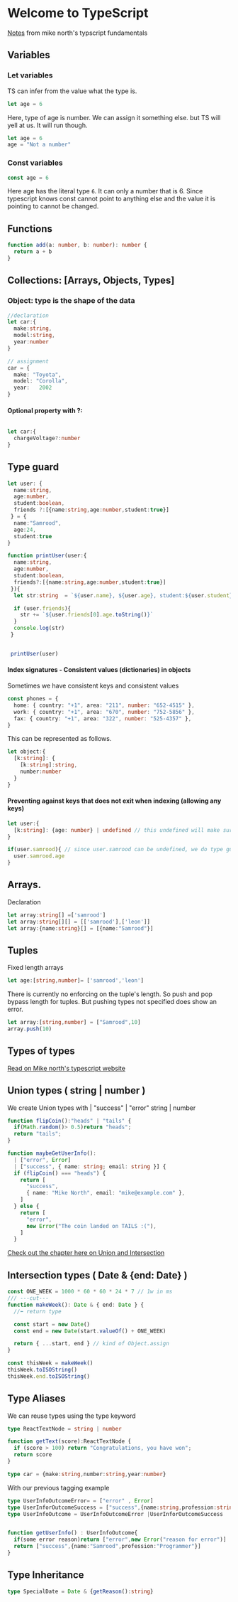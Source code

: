 # Welcome to TypeScript

[Notes](https://www.typescript-training.com/course/fundamentals-v3) from mike north's typscript fundamentals 
## Variables
### Let variables
TS can infer from the value what the type is.

```ts
let age = 6
```

Here, type of age is number.
We can assign it something else. but TS will yell at us. It will run though.

```ts
let age = 6
age = "Not a number"
```
### Const variables

```js
const age = 6
```
Here age has the literal type `6`. It can only a number that is 6. Since typescript knows const cannot point to anything else and the value it is pointing to cannot be changed.

## Functions

```ts
function add(a: number, b: number): number {
  return a + b
}
```
## Collections: [Arrays, Objects, Types]

### Object: type is the shape of the data

```ts
//declaration
let car:{
  make:string,
  model:string,
  year:number
}

// assignment
car = {
  make: "Toyota",
  model: "Corolla",
  year:   2002
}
```

#### Optional property with ?:
```ts

let car:{
  chargeVoltage?:number
}
```
## Type guard

```ts
let user: {
  name:string,
  age:number,
  student:boolean,
  friends ?:[{name:string,age:number,student:true}]
 } = {
  name:"Samrood",
  age:24,
  student:true
}

function printUser(user:{
  name:string,
  age:number,
  student:boolean,
  friends?:[{name:string,age:number,student:true}]
 }){
  let str:string  = `${user.name}, ${user.age}, student:${user.student}`

  if (user.friends){
    str += `${user.friends[0].age.toString()}`
  }
  console.log(str)
 }


 printUser(user)

```

#### Index signatures - Consistent values (dictionaries) in objects
Sometimes we have consistent  keys and consistent values

```ts
const phones = {
  home: { country: "+1", area: "211", number: "652-4515" },
  work: { country: "+1", area: "670", number: "752-5856" },
  fax: { country: "+1", area: "322", number: "525-4357" },
}
```
This can be represented as follows.

```ts
let object:{
  [k:string]: {
    [k:string]:string,
    number:number
  }
}
```
#### Preventing against keys that does not exit when indexing (allowing any keys)

```ts
let user:{
  [k:string]: {age: number} | undefined // this undefined will make sure we are type guarding against possible undefined when retrieving a key that does not exist
}
```

```ts
if(user.samrood){ // since user.samrood can be undefined, we do type guarding here.
  user.samrood.age
}
```

## Arrays.


Declaration
```ts
let array:string[] =['samrood']
let array:string[][] = [['samrood'],['leon']]
let array:{name:string}[] = [{name:"Samrood"}]
```

## Tuples
Fixed length arrays
```ts
let age:[string,number]= ['samrood','leon']
```

There is currently no enforcing on the tuple's length. So push and pop bypass length for tuples.
But pushing types not specified does show an error.
```ts
let array:[string,number] = ["Samrood",10]
array.push(10)
```

## Types of types
[Read on Mike north's typescript website](https://www.typescript-training.com/course/fundamentals-v3/05-structural-vs-nominal-types/)


## Union types ( string | number )
We create Union types with |
"success" | "error"
string | number
```ts
function flipCoin():"heads" | "tails" {
  if(Math.random()> 0.5)return "heads";
  return "tails";
}
```
```ts
function maybeGetUserInfo():
  | ["error", Error]
  | ["success", { name: string; email: string }] {
  if (flipCoin() === "heads") {
    return [
      "success",
      { name: "Mike North", email: "mike@example.com" },
    ]
  } else {
    return [
      "error",
      new Error("The coin landed on TAILS :("),
    ]
  }

```


[Check out the chapter here on Union and Intersection](https://www.typescript-training.com/course/fundamentals-v3/06-union-and-intersection-types/)

## Intersection types ( Date & {end: Date} )
```ts
const ONE_WEEK = 1000 * 60 * 60 * 24 * 7 // 1w in ms
/// ---cut---
function makeWeek(): Date & { end: Date } {
  //⬅ return type

  const start = new Date()
  const end = new Date(start.valueOf() + ONE_WEEK)

  return { ...start, end } // kind of Object.assign
}

const thisWeek = makeWeek()
thisWeek.toISOString()
thisWeek.end.toISOString()

```

## Type Aliases
We can reuse types using the type keyword

```ts
type ReactTextNode = string | number

function getText(score):ReactTextNode {
  if (score > 100) return "Congratulations, you have won";
  return score
}
```

```ts
type car = {make:string,number:string,year:number}
```

With our previous tagging example

```ts
type UserInfoOutcomeError= = ["error" , Error]
type UserInforOutcomeSuccess = ["success",{name:string,profession:string}]
type UserInfoOutcome = UserInfoOutcomeError |UserInforOutcomeSuccess


function getUserInfo() : UserInfoOutcome{
  if(some error reason)return ["error",new Error("reason for error")]
  return ["success",{name:"Samrood",profession:"Programmer"}]
}

```
## Type Inheritance

```ts
type SpecialDate = Date & {getReason():string}
```
